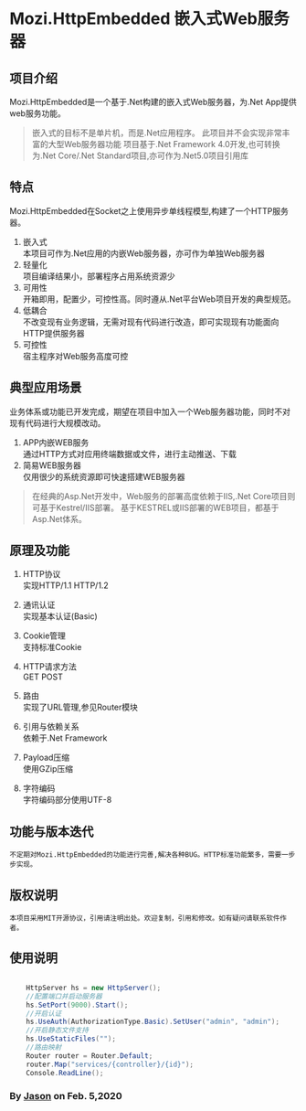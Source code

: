 # Mozi.HttpEmbedded 嵌入式Web服务器

## 项目介绍

Mozi.HttpEmbedded是一个基于.Net构建的嵌入式Web服务器，为.Net App提供web服务功能。

> 嵌入式的目标不是单片机，而是.Net应用程序。
> 此项目并不会实现非常丰富的大型Web服务器功能
> 项目基于.Net Framework 4.0开发,也可转换为.Net Core/.Net Standard项目,亦可作为.Net5.0项目引用库

## 特点

Mozi.HttpEmbedded在Socket之上使用异步单线程模型,构建了一个HTTP服务器。

1. 嵌入式  
	本项目可作为.Net应用的内嵌Web服务器，亦可作为单独Web服务器
2. 轻量化  
	项目编译结果小，部署程序占用系统资源少
3. 可用性  
	开箱即用，配置少，可控性高。同时遵从.Net平台Web项目开发的典型规范。
4. 低耦合  
	不改变现有业务逻辑，无需对现有代码进行改造，即可实现现有功能面向HTTP提供服务器
5. 可控性  
	宿主程序对Web服务高度可控

## 典型应用场景

业务体系或功能已开发完成，期望在项目中加入一个Web服务器功能，同时不对现有代码进行大规模改动。

1. APP内嵌WEB服务  
	通过HTTP方式对应用终端数据或文件，进行主动推送、下载
2. 简易WEB服务器  
	仅用很少的系统资源即可快速搭建WEB服务器

> 在经典的Asp.Net开发中，Web服务的部署高度依赖于IIS,.Net Core项目则可基于Kestrel/IIS部署。
> 基于KESTREL或IIS部署的WEB项目，都基于Asp.Net体系。

## 原理及功能

1. HTTP协议  
	实现HTTP/1.1 HTTP/1.2

2. 通讯认证  
	实现基本认证(Basic)

3. Cookie管理  
	支持标准Cookie

4. HTTP请求方法  
	GET POST

5. 路由  
	实现了URL管理,参见Router模块

6. 引用与依赖关系  
	依赖于.Net Framework

7. Payload压缩  
	使用GZip压缩

8. 字符编码  
	字符编码部分使用UTF-8

## 功能与版本迭代
	不定期对Mozi.HttpEmbedded的功能进行完善,解决各种BUG。HTTP标准功能繁多，需要一步步实现。

## 版权说明
	本项目采用MIT开源协议，引用请注明出处。欢迎复制，引用和修改。如有疑问请联系软件作者。

## 使用说明

~~~csharp

    HttpServer hs = new HttpServer();
    //配置端口并启动服务器
    hs.SetPort(9000).Start();
    //开启认证
    hs.UseAuth(AuthorizationType.Basic).SetUser("admin", "admin");
    //开启静态文件支持
    hs.UseStaticFiles("");
    //路由映射
    Router router = Router.Default;
    router.Map("services/{controller}/{id}");
    Console.ReadLine();

~~~

### By [Jason][1] on Feb. 5,2020

[1]:mailto:brotherqian@163.com